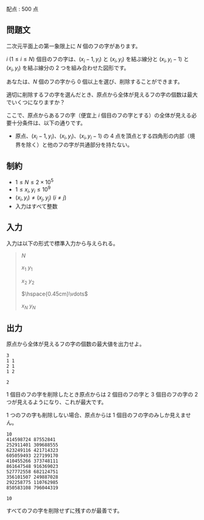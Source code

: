 配点 : $500$ 点

## 問題文

二次元平面上の第一象限上に $N$ 個のフの字があります。

$i\ (1 \leq i \leq N)$ 個目のフの字は、$(x_i-1,y_i)$ と $(x_i,y_i)$ を結ぶ線分と $(x_i,y_i-1)$ と $(x_i,y_i)$ を結ぶ線分の $2$ つを組み合わせた図形です。

あなたは、$N$ 個のフの字から $0$ 個以上を選び、削除することができます。

適切に削除するフの字を選んだとき、原点から全体が見えるフの字の個数は最大でいくつになりますか？

ここで、原点からあるフの字（便宜上 $i$ 個目のフの字とする）の全体が見える必要十分条件は、以下の通りです。

- 原点、$(x_i-1,y_i)$、$(x_i,y_i)$、$(x_i,y_i-1)$ の $4$ 点を頂点とする四角形の内部（境界を除く）と他のフの字が共通部分を持たない。

## 制約

- $1 \leq N \leq 2 \times 10^5$
- $1 \leq x_i,y_i \leq 10^9$
- $(x_i,y_i) \neq (x_j,y_j)\ (i \neq j)$
- 入力はすべて整数

## 入力

入力は以下の形式で標準入力から与えられる。

> $N$
> 
> $x_1$ $y_1$
> 
> $x_2$ $y_2$
> 
> $\hspace{0.45cm}\vdots$
> 
> $x_N$ $y_N$

## 出力

原点から全体が見えるフの字の個数の最大値を出力せよ。

```input1
3
1 1
2 1
1 2
```

```output1
2
```

$1$ 個目のフの字を削除したとき原点からは $2$ 個目のフの字と $3$ 個目のフの字の $2$ つが見えるようになり、これが最大です。

$1$ つのフの字も削除しない場合、原点からは $1$ 個目のフの字のみしか見えません。

```input2
10
414598724 87552841
252911401 309688555
623249116 421714323
605059493 227199170
410455266 373748111
861647548 916369023
527772558 682124751
356101507 249887028
292258775 110762985
850583108 796044319
```

```output2
10
```

すべてのフの字を削除せずに残すのが最善です。